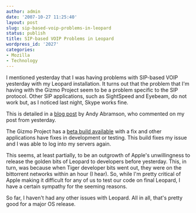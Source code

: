 ```yaml
---
author: admin
date: '2007-10-27 11:25:40'
layout: post
slug: sip-based-voip-problems-in-leopard
status: publish
title: SIP-based VOIP Problems in Leopard
wordpress_id: '2027'
categories:
- Mozilla
- Technology
---
```

I mentioned yesterday that I was having problems with SIP-based VOIP yesterday with my Leopard installation. It turns out that the problem that I'm having with the Gizmo Project seem to be a problem specific to the SIP protocol. Other SIP applications, such as SightSpeed and Eyebeam, do not work but, as I noticed last night, Skype works fine.

This is detailed in a <a href="http://andyabramson.blogs.com/voipwatch/2007/10/apple-leopard-a.html">blog post</a> by Andy Abramson, who commented on my post from yesterday.

The Gizmo Project has a <a href="http://forum.gizmoproject.com/viewtopic.php?t=7548&amp;sid=835be47a93dc6970b456b8d70757d338">beta build available</a> with a fix and other applications have fixes in development or testing. This build fixes my issue and I was able to log into my servers again.

This seems, at least partially, to be an outgrowth of Apple's unwillingness to release the golden bits of Leopard to developers before yesterday. This, in turn, was because when Tiger developer bits went out, they were on the bittorrent networks within an hour (I hear). So, while I'm pretty critical of Apple making it difficult for any of us to test our code on final Leopard, I have a certain sympathy for the seeming reasons.

So far, I haven't had any other issues with Leopard. All in all, that's pretty good for a major OS release.
